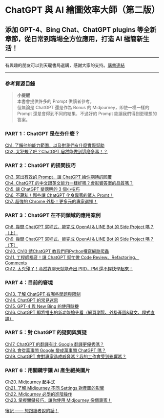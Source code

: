 # ChatGPT 與 AI 繪圖效率大師（第二版）

## 添加 GPT-4、Bing Chat、ChatGPT plugins 等全新章節，從日常到職場全方位應用，打造 AI 極簡新生活！

---

有興趣的朋友可以到天瓏書局選購，感謝大家的支持。[購書連結](https://www.tenlong.com.tw/products/9786263334885)

---

### 參考資源目錄

> **小提醒**  
> 本書會提供許多的 Prompt 供讀者參考。  
> 但無論是 ChatGPT 還是作為 Bonus 的 Midjourney，即使一模一樣的 Prompt 還是會得到不同的結果，不過好的 Prompt 能讓我們得到更理想的答案。  

### PART 1：ChatGPT 是在夯什麼？

[Ch1. 了解他的能力範圍，以及對我們有什麼實際幫助](Ch01)  
[Ch2. 太犯規了吧？ChatGPT 居然能做到這麼多事！？](Ch02)  

### PART 2：ChatGPT 的提問技巧

[Ch3. 寫出有效的 Prompt，讓 ChatGPT 給你期待的回覆](Ch03)  
[Ch4. ChatGPT 的中文跟英文能力一樣好嗎？會影響答案的品質嗎？](Ch04)  
[Ch5. 讓 ChatGPT 變聰明的 3 個小技巧](Ch05)  
[Ch6. 不藏私！那些讓 ChatGPT 化身專家的驚人 Promt！](Ch06)  
[Ch7. 超強的 Chrome 外掛！更多元的專家選擇！](Ch07)  

### PART 3：ChatGPT 在不同領域的應用案例

[Ch8. 靠問 ChatGPT 寫程式，能完成 OpenAI & LINE Bot 的 Side Project 嗎？（上）](Ch08)  
[Ch9. 靠問 ChatGPT 寫程式，能完成 OpenAI & LINE Bot 的 Side Project 嗎？（下）](Ch09)  
[Ch10. Ch10	請ChatGPT 教我們用Python撰寫網路爬蟲](Ch10)  
[Ch11. 工程師福音！讓 ChatGPT 幫忙做 Code Review、Refactoring、Comments](Ch11)  
[Ch12. 太兇殘了！竟然靠聊天就能產出 PRD，PM 還不趕快學起來！](Ch12)  

### PART 4：目前的窘境

[Ch13. 了解 ChatGPT 有哪些問題與限制](Ch13)  
[Ch14. ChatGPT 的常見迷思](Ch14)  
[Ch15. GPT-4 與 New Bing 的使用時機](Ch15)  
[Ch16. ChatGPT 即將推出的新功能搶先看（網頁瀏覽、外掛產圖&發文、程式直譯）](Ch16)  

### PART 5：對 ChatGPT 的疑問與質疑

[Ch17. ChatGPT 的翻譯有比 Google 翻譯更優秀嗎？](Ch17)  
[Ch18. 會從萬事問 Google 變成萬事問 ChatGPT 嗎？](Ch18)  
[Ch19. ChatGPT 會對專家造成威脅嗎？我的工作會受到影響嗎？](Ch19)  

### PART 6：用關鍵字讓 AI 產生絕美圖片

[Ch20. Midjourney 起手式](Ch20)  
[Ch21. 了解 Midjourney 不同 Settings 對產圖的影響](Ch21)  
[Ch22. Midjourney 必學的進階操作](Ch22)  
[Ch23. 掌握關鍵技巧，讓你使用 Midjourney 像個專家！](Ch23)  

[後記 —— 想跟讀者說的話！](後記)
